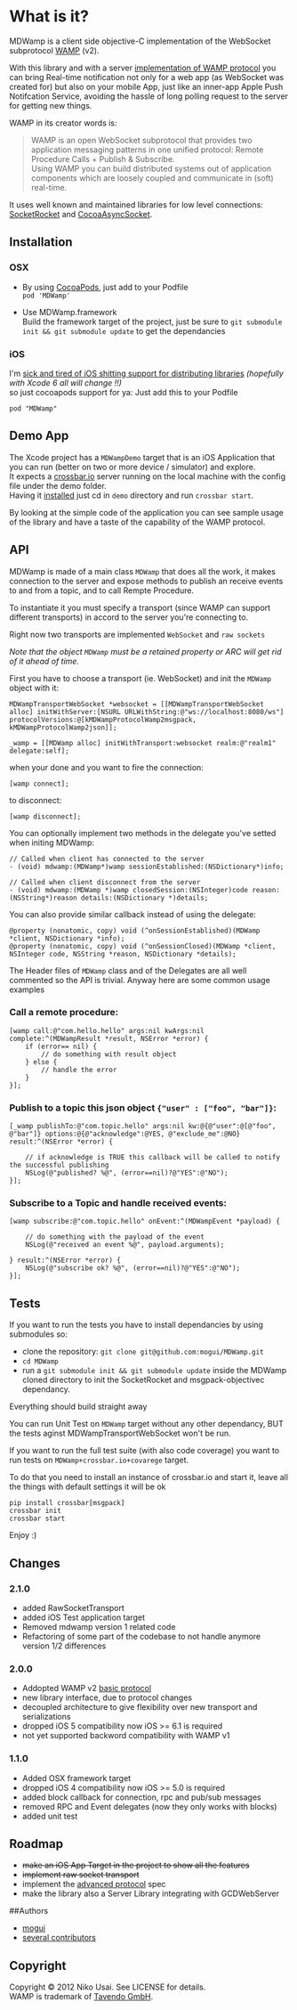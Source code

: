 # What is it?

MDWamp is a client side objective-C implementation of the WebSocket subprotocol [WAMP][wamp_link] (v2).  

With this library and with a server [implementation of WAMP protocol][wamp_impl] you can bring Real-time notification not only for a web app (as WebSocket was created for) but also on your mobile App, just like an inner-app Apple Push Notifcation Service, avoiding the hassle of long polling request to the server for getting new things.

WAMP in its creator words is:

> WAMP is an open WebSocket subprotocol that provides two application messaging patterns in one unified protocol:
Remote Procedure Calls + Publish & Subscribe.   
> Using WAMP you can build distributed systems out of application components which are loosely coupled and communicate in (soft) real-time.

It uses well known and maintained libraries for low level connections: [SocketRocket][socket_rocket] and [CocoaAsyncSocket](https://github.com/robbiehanson/CocoaAsyncSocket).


## Installation

### OSX
- By using [CocoaPods][cocoapods], just add to your Podfile   
	`pod 'MDWamp'`

- Use MDWamp.framework  
Build the framework target of the project, just be sure to `git submodule init && git submodule update` to get the dependancies


### iOS
I'm [sick and tired of iOS shitting support for distributing libraries][staticlibpost] *(hopefully with Xcode 6 all will change !!)*   
so just cocoapods support for ya:
Just add this to your Podfile

	pod "MDWamp" 


## Demo App

The Xcode project has a `MDWampDemo` target that is an iOS Application that you can run (better on two or more device / simulator) and explore.   
It expects a [crossbar.io](http://crossbar.io/) server running on the local machine with the config file under the demo folder.   
Having it [installed](https://github.com/crossbario/crossbar/wiki/Quick-Start) just cd in `demo` directory and run `crossbar start`.

By looking at the simple code of the application you can see sample usage of the library and have a taste of the capability of the WAMP protocol.


## API

MDWamp is made of a main class `MDWamp` that does all the work, it makes connection to the server and expose methods to publish an receive events to and from a topic, and to call Rempte Procedure.

To instantiate it you must specify a transport (since WAMP can support different transports) in accord to the server you're connecting to.   

Right now two transports are implemented `WebSocket` and `raw sockets`

*Note that the object `MDWamp` must be a retained property or ARC will get rid of it ahead of time.*

First you have to choose a transport (ie. WebSocket) and init the `MDWamp` object with it:
	
	MDWampTransportWebSocket *websocket = [[MDWampTransportWebSocket alloc] initWithServer:[NSURL URLWithString:@"ws://localhost:8080/ws"] protocolVersions:@[kMDWampProtocolWamp2msgpack, kMDWampProtocolWamp2json]];   
	
    _wamp = [[MDWamp alloc] initWithTransport:websocket realm:@"realm1" delegate:self];


when your done and you want to fire the connection:

	[wamp connect];

to disconnect:

	[wamp disconnect];

You can optionally implement two methods in the delegate you've setted when initing MDWamp:

	// Called when client has connected to the server
	- (void) mdwamp:(MDWamp*)wamp sessionEstablished:(NSDictionary*)info;
	
	// Called when client disconnect from the server
	- (void) mdwamp:(MDWamp *)wamp closedSession:(NSInteger)code reason:(NSString*)reason details:(NSDictionary *)details;


You can also provide similar callback instead of using the delegate:

	@property (nonatomic, copy) void (^onSessionEstablished)(MDWamp *client, NSDictionary *info);
	@property (nonatomic, copy) void (^onSessionClosed)(MDWamp *client, NSInteger code, NSString *reason, NSDictionary *details);

The Header files of `MDWamp` class and of the Delegates are all well commented so the API is trivial. Anyway here are some common usage examples

### Call a remote procedure:
	
	[wamp call:@"com.hello.hello" args:nil kwArgs:nil complete:^(MDWampResult *result, NSError *error) {
        if (error== nil) {
	        // do something with result object
	    } else {
	        // handle the error
	    }
    }];
	
### Publish to a topic this json object `{"user" : ["foo", "bar"]}`:

	[_wamp publishTo:@"com.topic.hello" args:nil kw:@{@"user":@[@"foo", @"bar"]} options:@{@"acknowledge":@YES, @"exclude_me":@NO} result:^(NSError *error) {
		
		// if acknowledge is TRUE this callback will be called to notify the successful publishing
        NSLog(@"published? %@", (error==nil)?@"YES":@"NO");
    }];

### Subscribe to a Topic and handle received events:

	[wamp subscribe:@"com.topic.hello" onEvent:^(MDWampEvent *payload) {
        
        // do something with the payload of the event
        NSLog(@"received an event %@", payload.arguments);
        
    } result:^(NSError *error) {
        NSLog(@"subscribe ok? %@", (error==nil)?@"YES":@"NO");
    }];


## Tests

If you want to run the tests you have to install dependancies by using submodules so:

- clone the repository: `git clone git@github.com:mogui/MDWamp.git`
- `cd MDWamp`
- run a `git submodule init && git submodule update` inside the MDWamp cloned directory to init the SocketRocket and msgpack-objectivec dependancy.

Everything should build straight away

You can run Unit Test on `MDWamp` target without any other dependancy, BUT the tests aginst MDWampTransportWebSocket won't be run.

If you want to run the full test suite (with also code coverage) you want to run tests on `MDWamp+crossbar.io+covarege` target.

To do that you need to install an instance of crossbar.io and start it, leave all the things with default settings it will be ok

	pip install crossbar[msgpack]
	crossbar init
	crossbar start

Enjoy :)


## Changes 


### 2.1.0
- added RawSocketTransport
- added iOS Test application target
- Removed mdwamp version 1 related code
- Refactoring of some part of the codebase to not handle anymore version 1/2 differences


### 2.0.0

- Addopted WAMP v2 [basic protocol](https://github.com/tavendo/WAMP/blob/master/spec/basic.md)
- new library interface, due to protocol changes
- decoupled architecture to give flexibility over new transport and serializations
- dropped iOS 5 compatibility now iOS >= 6.1 is required
- not yet supported backword compatibility with WAMP v1

### 1.1.0

- Added OSX framework target
- dropped iOS 4 compatibility now iOS >= 5.0 is required
- added block callback for connection, rpc and pub/sub messages
- removed RPC and Event delegates (now they only works with blocks)
- added unit test

## Roadmap

- <strike>make an iOS App Target in the project to show all the features</strike>
- <strike>implement raw socket transport </strike>
- implement the [advanced protocol](https://github.com/tavendo/WAMP/blob/master/spec/advanced.md) spec
-  make the library also a Server Library integrating with GCDWebServer



##Authors
- [mogui](https://github.com/mogui/)
- [several contributors](https://github.com/mogui/MDWamp/graphs/contributors)

## Copyright
Copyright © 2012 Niko Usai. See LICENSE for details.   
WAMP is trademark of [Tavendo GmbH][tavendo].

[wamp_link]: http://wamp.ws/
[wamp_impl]: http://wamp.ws/implementations
[cocoapods]: http://cocoapods.org/
[luke]: https://github.com/lukeredpath
[ios_fake_framework_link]: https://github.com/kstenerud/iOS-Universal-Framework
[lib_pusher]: https://github.com/lukeredpath/libPusher
[socket_rocket]: https://github.com/square/SocketRocket
[downpage]: http://github.com/mogui/MDWamp/downloads]
[faq]: http://wamp.ws/faq#rpc
[tavendo]: http://www.tavendo.de/
[staticlibpost]: http://blog.mogui.it/iOS-3rd-packaging.html
